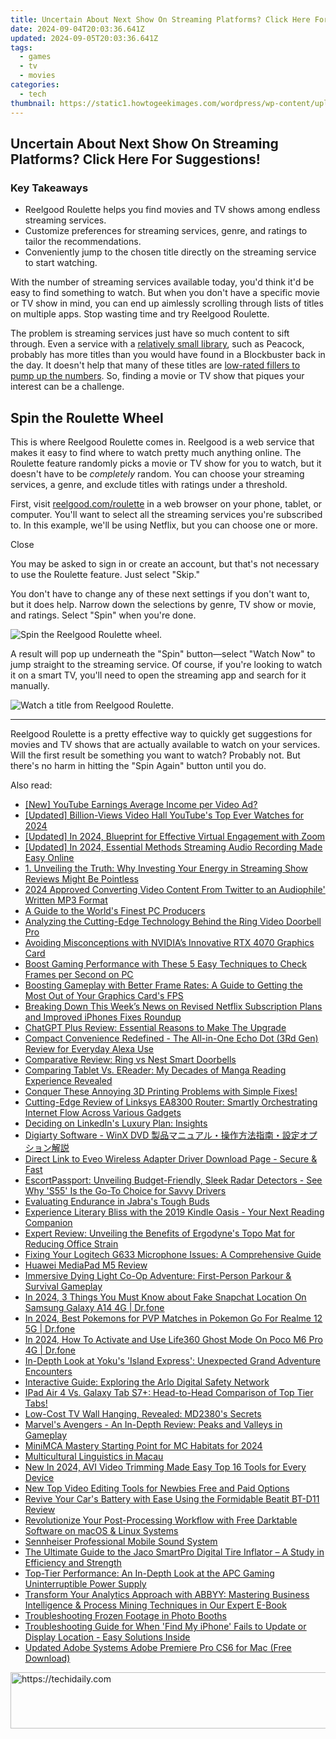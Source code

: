 ```yaml
---
title: Uncertain About Next Show On Streaming Platforms? Click Here For Suggestions!
date: 2024-09-04T20:03:36.641Z
updated: 2024-09-05T20:03:36.641Z
tags:
  - games
  - tv
  - movies
categories:
  - tech
thumbnail: https://static1.howtogeekimages.com/wordpress/wp-content/uploads/2024/07/random-movie-tv-button.jpg
---
```


## Uncertain About Next Show On Streaming Platforms? Click Here For Suggestions!

### Key Takeaways

* Reelgood Roulette helps you find movies and TV shows among endless streaming services.
* Customize preferences for streaming services, genre, and ratings to tailor the recommendations.
* Conveniently jump to the chosen title directly on the streaming service to start watching.

 With the number of streaming services available today, you'd think it'd be easy to find something to watch. But when you don't have a specific movie or TV show in mind, you can end up aimlessly scrolling through lists of titles on multiple apps. Stop wasting time and try Reelgood Roulette.

 The problem is streaming services just have so much content to sift through. Even a service with a [relatively small library](https://sim-unlock.techidaily.com/how-to-unlock-iphone-6s-online-here-are-6-easy-ways-by-drfone-ios/), such as Peacock, probably has more titles than you would have found in a Blockbuster back in the day. It doesn't help that many of these titles are [low-rated fillers to pump up the numbers](https://youtube-docs.techidaily.com/eaders-in-learning-select-sci-yt-channels/). So, finding a movie or TV show that piques your interest can be a challenge.

##  Spin the Roulette Wheel

 This is where Reelgood Roulette comes in. Reelgood is a web service that makes it easy to find where to watch pretty much anything online. The Roulette feature randomly picks a movie or TV show for you to watch, but it doesn't have to be _completely_ random. You can choose your streaming services, a genre, and exclude titles with ratings under a threshold.

 First, visit [reelgood.com/roulette](https://reelgood.com/roulette) in a web browser on your phone, tablet, or computer. You'll want to select all the streaming services you're subscribed to. In this example, we'll be using Netflix, but you can choose one or more.

Close 

 You may be asked to sign in or create an account, but that's not necessary to use the Roulette feature. Just select "Skip."

 You don't have to change any of these next settings if you don't want to, but it does help. Narrow down the selections by genre, TV show or movie, and ratings. Select "Spin" when you're done.

![Spin the Reelgood Roulette wheel.](https://static1.howtogeekimages.com/wordpress/wp-content/uploads/2024/05/2024-05-03_08-24-19.png) 

 A result will pop up underneath the "Spin" button—select "Watch Now" to jump straight to the streaming service. Of course, if you're looking to watch it on a smart TV, you'll need to open the streaming app and search for it manually.

![Watch a title from Reelgood Roulette.](https://static1.howtogeekimages.com/wordpress/wp-content/uploads/2024/05/2024-05-03_08-27-29.png) 

---

 Reelgood Roulette is a pretty effective way to quickly get suggestions for movies and TV shows that are actually available to watch on your services. Will the first result be something you want to watch? Probably not. But there's no harm in hitting the "Spin Again" button until you do.

<ins class="adsbygoogle"
     style="display:block"
     data-ad-format="autorelaxed"
     data-ad-client="ca-pub-7571918770474297"
     data-ad-slot="1223367746"></ins>



<ins class="adsbygoogle"
     style="display:block"
     data-ad-client="ca-pub-7571918770474297"
     data-ad-slot="8358498916"
     data-ad-format="auto"
     data-full-width-responsive="true"></ins>

<span class="atpl-alsoreadstyle">Also read:</span>
<div><ul>
<li><a href="https://facebook-video-share.techidaily.com/new-youtube-earnings-average-income-per-video-ad/"><u>[New] YouTube Earnings  Average Income per Video Ad?</u></a></li>
<li><a href="https://facebook-video-footage.techidaily.com/updated-billion-views-video-hall-youtubes-top-ever-watches-for-2024/"><u>[Updated] Billion-Views Video Hall  YouTube's Top Ever Watches for 2024</u></a></li>
<li><a href="https://screen-mirroring-recording.techidaily.com/updated-in-2024-blueprint-for-effective-virtual-engagement-with-zoom/"><u>[Updated] In 2024, Blueprint for Effective Virtual Engagement with Zoom</u></a></li>
<li><a href="https://desktop-recording.techidaily.com/updated-in-2024-essential-methods-streaming-audio-recording-made-easy-online/"><u>[Updated] In 2024, Essential Methods  Streaming Audio Recording Made Easy Online</u></a></li>
<li><a href="https://buynow-marvelous.techidaily.com/1-unveiling-the-truth-why-investing-your-energy-in-streaming-show-reviews-might-be-pointless/"><u>1. Unveiling the Truth: Why Investing Your Energy in Streaming Show Reviews Might Be Pointless</u></a></li>
<li><a href="https://extra-lessons.techidaily.com/2024-approved-converting-video-content-from-twitter-to-an-audiophile-written-mp3-format/"><u>2024 Approved  Converting Video Content From Twitter to an Audiophile' Written MP3 Format</u></a></li>
<li><a href="https://buynow-marvelous.techidaily.com/a-guide-to-the-worlds-finest-pc-producers/"><u>A Guide to the World's Finest PC Producers</u></a></li>
<li><a href="https://buynow-marvelous.techidaily.com/analyzing-the-cutting-edge-technology-behind-the-ring-video-doorbell-pro/"><u>Analyzing the Cutting-Edge Technology Behind the Ring Video Doorbell Pro</u></a></li>
<li><a href="https://buynow-marvelous.techidaily.com/avoiding-misconceptions-with-nvidias-innovative-rtx-4070-graphics-card/"><u>Avoiding Misconceptions with NVIDIA’s Innovative RTX 4070 Graphics Card</u></a></li>
<li><a href="https://buynow-marvelous.techidaily.com/boost-gaming-performance-with-these-5-easy-techniques-to-check-frames-per-second-on-pc/"><u>Boost Gaming Performance with These 5 Easy Techniques to Check Frames per Second on PC</u></a></li>
<li><a href="https://buynow-marvelous.techidaily.com/boosting-gameplay-with-better-frame-rates-a-guide-to-getting-the-most-out-of-your-graphics-cards-fps/"><u>Boosting Gameplay with Better Frame Rates: A Guide to Getting the Most Out of Your Graphics Card's FPS</u></a></li>
<li><a href="https://buynow-marvelous.techidaily.com/breaking-down-this-weeks-news-on-revised-netflix-subscription-plans-and-improved-iphones-fixes-roundup/"><u>Breaking Down This Week’s News on Revised Netflix Subscription Plans and Improved iPhones Fixes Roundup</u></a></li>
<li><a href="https://buynow-marvelous.techidaily.com/chatgpt-plus-review-essential-reasons-to-make-the-upgrade/"><u>ChatGPT Plus Review: Essential Reasons to Make The Upgrade</u></a></li>
<li><a href="https://buynow-marvelous.techidaily.com/compact-convenience-redefined-the-all-in-one-echo-dot-3rd-gen-review-for-everyday-alexa-use/"><u>Compact Convenience Redefined - The All-in-One Echo Dot (3Rd Gen) Review for Everyday Alexa Use</u></a></li>
<li><a href="https://buynow-marvelous.techidaily.com/comparative-review-ring-vs-nest-smart-doorbells/"><u>Comparative Review: Ring vs Nest Smart Doorbells</u></a></li>
<li><a href="https://buynow-marvelous.techidaily.com/comparing-tablet-vs-ereader-my-decades-of-manga-reading-experience-revealed/"><u>Comparing Tablet Vs. EReader: My Decades of Manga Reading Experience Revealed</u></a></li>
<li><a href="https://buynow-marvelous.techidaily.com/conquer-these-annoying-3d-printing-problems-with-simple-fixes/"><u>Conquer These Annoying 3D Printing Problems with Simple Fixes!</u></a></li>
<li><a href="https://buynow-marvelous.techidaily.com/cutting-edge-review-of-linksys-ea8300-router-smartly-orchestrating-internet-flow-across-various-gadgets/"><u>Cutting-Edge Review of Linksys EA8300 Router: Smartly Orchestrating Internet Flow Across Various Gadgets</u></a></li>
<li><a href="https://buynow-marvelous.techidaily.com/deciding-on-linkedins-luxury-plan-insights/"><u>Deciding on LinkedIn's Luxury Plan: Insights</u></a></li>
<li><a href="https://discover-dash.techidaily.com/1725288844867-digiarty-software-winx-dvd/"><u>Digiarty Software - WinX DVD 製品マニュアル・操作方法指南・設定オプション解説</u></a></li>
<li><a href="https://win-amazing.techidaily.com/1722963313670-direct-link-to-eveo-wireless-adapter-driver-download-page-secure-and-fast/"><u>Direct Link to Eveo Wireless Adapter Driver Download Page - Secure & Fast</u></a></li>
<li><a href="https://buynow-marvelous.techidaily.com/escortpassport-unveiling-budget-friendly-sleek-radar-detectors-see-why-s55-is-the-go-to-choice-for-savvy-drivers/"><u>EscortPassport: Unveiling Budget-Friendly, Sleek Radar Detectors - See Why 'S55' Is the Go-To Choice for Savvy Drivers</u></a></li>
<li><a href="https://buynow-marvelous.techidaily.com/evaluating-endurance-in-jabras-tough-buds/"><u>Evaluating Endurance in Jabra's Tough Buds</u></a></li>
<li><a href="https://buynow-marvelous.techidaily.com/experience-literary-bliss-with-the-2019-kindle-oasis-your-next-reading-companion/"><u>Experience Literary Bliss with the 2019 Kindle Oasis - Your Next Reading Companion</u></a></li>
<li><a href="https://buynow-marvelous.techidaily.com/expert-review-unveiling-the-benefits-of-ergodynes-topo-mat-for-reducing-office-strain/"><u>Expert Review: Unveiling the Benefits of Ergodyne's Topo Mat for Reducing Office Strain</u></a></li>
<li><a href="https://sound-issues.techidaily.com/fixing-your-logitech-g633-microphone-issues-a-comprehensive-guide/"><u>Fixing Your Logitech G633 Microphone Issues: A Comprehensive Guide</u></a></li>
<li><a href="https://buynow-marvelous.techidaily.com/huawei-mediapad-m5-review/"><u>Huawei MediaPad M5 Review</u></a></li>
<li><a href="https://buynow-marvelous.techidaily.com/immersive-dying-light-co-op-adventure-first-person-parkour-and-survival-gameplay/"><u>Immersive Dying Light Co-Op Adventure: First-Person Parkour & Survival Gameplay</u></a></li>
<li><a href="https://location-social.techidaily.com/in-2024-3-things-you-must-know-about-fake-snapchat-location-on-samsung-galaxy-a14-4g-drfone-by-drfone-virtual-android/"><u>In 2024, 3 Things You Must Know about Fake Snapchat Location On Samsung Galaxy A14 4G | Dr.fone</u></a></li>
<li><a href="https://pokemon-go-android.techidaily.com/in-2024-best-pokemons-for-pvp-matches-in-pokemon-go-for-realme-12-5g-drfone-by-drfone-virtual-android/"><u>In 2024, Best Pokemons for PVP Matches in Pokemon Go For Realme 12 5G | Dr.fone</u></a></li>
<li><a href="https://location-social.techidaily.com/in-2024-how-to-activate-and-use-life360-ghost-mode-on-poco-m6-pro-4g-drfone-by-drfone-virtual-android/"><u>In 2024, How To Activate and Use Life360 Ghost Mode On Poco M6 Pro 4G | Dr.fone</u></a></li>
<li><a href="https://buynow-marvelous.techidaily.com/in-depth-look-at-yokus-island-express-unexpected-grand-adventure-encounters/"><u>In-Depth Look at Yoku's 'Island Express': Unexpected Grand Adventure Encounters</u></a></li>
<li><a href="https://buynow-marvelous.techidaily.com/interactive-guide-exploring-the-arlo-digital-safety-network/"><u>Interactive Guide: Exploring the Arlo Digital Safety Network</u></a></li>
<li><a href="https://buynow-marvelous.techidaily.com/1722982590692-ipad-air-4-vs-galaxy-tab-s7plus-head-to-head-comparison-of-top-tier-tabs/"><u>IPad Air 4 Vs. Galaxy Tab S7+: Head-to-Head Comparison of Top Tier Tabs!</u></a></li>
<li><a href="https://buynow-marvelous.techidaily.com/low-cost-tv-wall-hanging-revealed-md2380s-secrets/"><u>Low-Cost TV Wall Hanging, Revealed: MD2380's Secrets</u></a></li>
<li><a href="https://buynow-marvelous.techidaily.com/marvels-avengers-an-in-depth-review-peaks-and-valleys-in-gameplay/"><u>Marvel's Avengers - An In-Depth Review: Peaks and Valleys in Gameplay</u></a></li>
<li><a href="https://visual-screen-recording.techidaily.com/minimca-mastery-starting-point-for-mc-habitats-for-2024/"><u>MiniMCA Mastery  Starting Point for MC Habitats for 2024</u></a></li>
<li><a href="https://mondly-stories.techidaily.com/multicultural-linguistics-in-macau/"><u>Multicultural Linguistics in Macau</u></a></li>
<li><a href="https://smart-video-editing.techidaily.com/new-in-2024-avi-video-trimming-made-easy-top-16-tools-for-every-device/"><u>New In 2024, AVI Video Trimming Made Easy Top 16 Tools for Every Device</u></a></li>
<li><a href="https://ai-vdieo-software.techidaily.com/new-top-video-editing-tools-for-newbies-free-and-paid-options/"><u>New Top Video Editing Tools for Newbies Free and Paid Options</u></a></li>
<li><a href="https://buynow-marvelous.techidaily.com/revive-your-cars-battery-with-ease-using-the-formidable-beatit-bt-d11-review/"><u>Revive Your Car's Battery with Ease Using the Formidable Beatit BT-D11 Review</u></a></li>
<li><a href="https://buynow-marvelous.techidaily.com/revolutionize-your-post-processing-workflow-with-free-darktable-software-on-macos-and-linux-systems/"><u>Revolutionize Your Post-Processing Workflow with Free Darktable Software on macOS & Linux Systems</u></a></li>
<li><a href="https://buynow-marvelous.techidaily.com/sennheiser-professional-mobile-sound-system/"><u>Sennheiser Professional Mobile Sound System</u></a></li>
<li><a href="https://buynow-marvelous.techidaily.com/the-ultimate-guide-to-the-jaco-smartpro-digital-tire-inflator-a-study-in-efficiency-and-strength/"><u>The Ultimate Guide to the Jaco SmartPro Digital Tire Inflator – A Study in Efficiency and Strength</u></a></li>
<li><a href="https://buynow-marvelous.techidaily.com/top-tier-performance-an-in-depth-look-at-the-apc-gaming-uninterruptible-power-supply/"><u>Top-Tier Performance: An In-Depth Look at the APC Gaming Uninterruptible Power Supply</u></a></li>
<li><a href="https://vp-tips.techidaily.com/transform-your-analytics-approach-with-abbyy-mastering-business-intelligence-and-process-mining-techniques-in-our-expert-e-book/"><u>Transform Your Analytics Approach with ABBYY: Mastering Business Intelligence & Process Mining Techniques in Our Expert E-Book</u></a></li>
<li><a href="https://extra-lessons.techidaily.com/troubleshooting-frozen-footage-in-photo-booths/"><u>Troubleshooting Frozen Footage in Photo Booths</u></a></li>
<li><a href="https://os-tips.techidaily.com/1723620253206-troubleshooting-guide-for-when-find-my-iphone-fails-to-update-or-display-location-easy-solutions-inside/"><u>Troubleshooting Guide for When 'Find My iPhone' Fails to Update or Display Location - Easy Solutions Inside</u></a></li>
<li><a href="https://ai-vdieo-software.techidaily.com/updated-adobe-systems-adobe-premiere-pro-cs6-for-mac-free-download/"><u>Updated Adobe Systems Adobe Premiere Pro CS6 for Mac (Free Download)</u></a></li>
</ul></div>

<!-- affiliate ads begin -->
<a href="https://aligracehair.sjv.io/c/5597632/2135419/19272" target="_top" id="2135419">
  <img src="//a.impactradius-go.com/display-ad/19272-2135419" border="0" alt="https://techidaily.com" width="728" height="90"/>
</a>
<img height="0" width="0" src="https://aligracehair.sjv.io/i/5597632/2135419/19272" style="position:absolute;visibility:hidden;" border="0" />
<!-- affiliate ads end -->